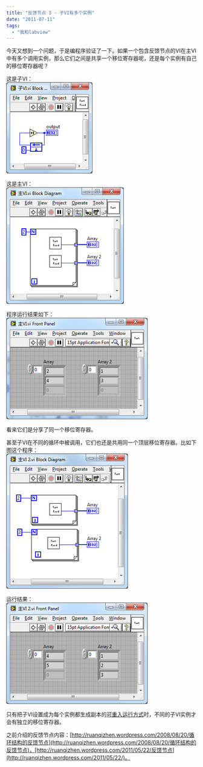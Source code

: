 ```yaml
---
title: "反馈节点 3 - 子VI有多个实例"
date: "2011-07-11"
tags: 
  - "我和labview"
---
```


今天又想到一个问题，于是编程序验证了一下。如果一个包含反馈节点的VI在主VI中有多个调用实例，那么它们之间是共享一个移位寄存器呢，还是每个实例有自己的移位寄存器呢？

这是子VI：  
[![image](images/image_thumb.png "image")](http://ruanqizhen.wordpress.com/wp-content/uploads/2011/07/image.png)

这是主VI：  
[![image](images/image_thumb1.png "image")](http://ruanqizhen.wordpress.com/wp-content/uploads/2011/07/image1.png)

程序运行结果如下：  
[![image](images/image_thumb2.png "image")](http://ruanqizhen.wordpress.com/wp-content/uploads/2011/07/image2.png)

看来它们是分享了同一个移位寄存器。

甚至子VI在不同的循环中被调用，它们也还是共用同一个顶层移位寄存器。比如下图这个程序：  
[![image](images/image_thumb3.png "image")](http://ruanqizhen.wordpress.com/wp-content/uploads/2011/07/image3.png)

运行结果：  
[![image](images/image_thumb4.png "image")](http://ruanqizhen.wordpress.com/wp-content/uploads/2011/07/image4.png)

只有把子VI设置成为每个实例都生成副本的[可重入运行方式](http://ruanqizhen.wordpress.com/2006/07/19/%E5%A6%82%E4%BD%95%E4%BD%BF%E7%94%A8-vi-%E7%9A%84%E9%87%8D%E5%85%A5%E5%B1%9E%E6%80%A7%EF%BC%88reentrant%EF%BC%89/)时，不同的子VI实例才会有独立的移位寄存器。

之前介绍的反馈节点内容：[http://ruanqizhen.wordpress.com/2008/08/20/循环结构的反馈节点](http://ruanqizhen.wordpress.com/2008/08/20/循环结构的反馈节点)，[http://ruanqizhen.wordpress.com/2011/05/22/反馈节点](http://ruanqizhen.wordpress.com/2011/05/22/)。
